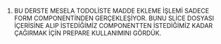 1. BU DERSTE MESELA TODOLİSTE MADDE EKLEME İŞLEMİ SADECE FORM COMPONENTİNDEN GERÇEKLEŞİYOR. BUNU SLİCE DOSYASI İÇERİSİNE ALIP İSTEDİĞİMİZ COMPONENTTEN İSTEDİĞİMİZ KADAR
ÇAĞIRMAK İÇİN PREPARE KULLANIMINI GÖRDÜK.
